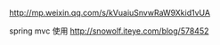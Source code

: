 
http://mp.weixin.qq.com/s/kVuaiuSnvwRaW9Xkid1vUA


spring mvc 使用
http://snowolf.iteye.com/blog/578452